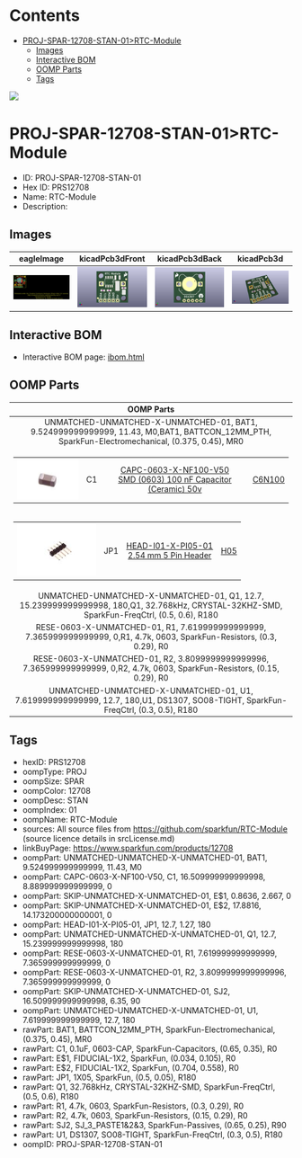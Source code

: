 



Contents
========

* [PROJ-SPAR-12708-STAN-01>RTC-Module](#proj-spar-12708-stan-01rtc-module)
	* [Images](#images)
	* [Interactive BOM](#interactive-bom)
	* [OOMP Parts](#oomp-parts)
	* [Tags](#tags)
  
![][im]
# PROJ-SPAR-12708-STAN-01>RTC-Module

- ID: PROJ-SPAR-12708-STAN-01
- Hex ID: PRS12708
- Name: RTC-Module
- Description: 

## Images
  
  

|eagleImage|kicadPcb3dFront|kicadPcb3dBack|kicadPcb3d|
| :---: | :---: | :---: | :---: |
|[![eagleImage](eagleImage_140.png)](eagleImage_600.png)|[![kicadPcb3dFront](kicadPcb3dFront_140.png)](kicadPcb3dFront_600.png)|[![kicadPcb3dBack](kicadPcb3dBack_140.png)](kicadPcb3dBack_600.png)|[![kicadPcb3d](kicadPcb3d_140.png)](kicadPcb3d_600.png)|

## Interactive BOM

- Interactive BOM page: [ibom.html](kicad/bom/ibom.html)

## OOMP Parts
  

|OOMP Parts|
| :---: |
|UNMATCHED-UNMATCHED-X-UNMATCHED-01, BAT1, 9.524999999999999, 11.43, M0,BAT1, BATTCON_12MM_PTH, SparkFun-Electromechanical, (0.375, 0.45), MR0|
|<table><tr><td>![CAPC-0603-X-NF100-V50](https://raw.githubusercontent.com/oomlout/oomlout_OOMP_parts/main/CAPC-0603-X-NF100-V50/image_140.jpg)</td><td> C1</td><td>[CAPC-0603-X-NF100-V50<br>SMD (0603) 100 nF Capacitor (Ceramic) 50v](https://github.com/oomlout/oomlout_OOMP_parts/tree/main/CAPC-0603-X-NF100-V50/)</td><td>[C6N100](https://github.com/oomlout/oomlout_OOMP_parts/tree/main/CAPC-0603-X-NF100-V50/)</td></tr></table>|
|<table><tr><td>![HEAD-I01-X-PI05-01](https://raw.githubusercontent.com/oomlout/oomlout_OOMP_parts/main/HEAD-I01-X-PI05-01/image_140.jpg)</td><td> JP1</td><td>[HEAD-I01-X-PI05-01<br>2.54 mm 5 Pin Header](https://github.com/oomlout/oomlout_OOMP_parts/tree/main/HEAD-I01-X-PI05-01/)</td><td>[H05](https://github.com/oomlout/oomlout_OOMP_parts/tree/main/HEAD-I01-X-PI05-01/)</td></tr></table>|
|UNMATCHED-UNMATCHED-X-UNMATCHED-01, Q1, 12.7, 15.239999999999998, 180,Q1, 32.768kHz, CRYSTAL-32KHZ-SMD, SparkFun-FreqCtrl, (0.5, 0.6), R180|
|RESE-0603-X-UNMATCHED-01, R1, 7.619999999999999, 7.365999999999999, 0,R1, 4.7k, 0603, SparkFun-Resistors, (0.3, 0.29), R0|
|RESE-0603-X-UNMATCHED-01, R2, 3.8099999999999996, 7.365999999999999, 0,R2, 4.7k, 0603, SparkFun-Resistors, (0.15, 0.29), R0|
|UNMATCHED-UNMATCHED-X-UNMATCHED-01, U1, 7.619999999999999, 12.7, 180,U1, DS1307, SO08-TIGHT, SparkFun-FreqCtrl, (0.3, 0.5), R180|

## Tags

- hexID: PRS12708
- oompType: PROJ
- oompSize: SPAR
- oompColor: 12708
- oompDesc: STAN
- oompIndex: 01
- oompName: RTC-Module
- sources: All source files from https://github.com/sparkfun/RTC-Module (source licence details in srcLicense.md)
- linkBuyPage: https://www.sparkfun.com/products/12708
- oompPart: UNMATCHED-UNMATCHED-X-UNMATCHED-01, BAT1, 9.524999999999999, 11.43, M0
- oompPart: CAPC-0603-X-NF100-V50, C1, 16.509999999999998, 8.889999999999999, 0
- oompPart: SKIP-UNMATCHED-X-UNMATCHED-01, E$1, 0.8636, 2.667, 0
- oompPart: SKIP-UNMATCHED-X-UNMATCHED-01, E$2, 17.8816, 14.173200000000001, 0
- oompPart: HEAD-I01-X-PI05-01, JP1, 12.7, 1.27, 180
- oompPart: UNMATCHED-UNMATCHED-X-UNMATCHED-01, Q1, 12.7, 15.239999999999998, 180
- oompPart: RESE-0603-X-UNMATCHED-01, R1, 7.619999999999999, 7.365999999999999, 0
- oompPart: RESE-0603-X-UNMATCHED-01, R2, 3.8099999999999996, 7.365999999999999, 0
- oompPart: SKIP-UNMATCHED-X-UNMATCHED-01, SJ2, 16.509999999999998, 6.35, 90
- oompPart: UNMATCHED-UNMATCHED-X-UNMATCHED-01, U1, 7.619999999999999, 12.7, 180
- rawPart: BAT1, BATTCON_12MM_PTH, SparkFun-Electromechanical, (0.375, 0.45), MR0
- rawPart: C1, 0.1uF, 0603-CAP, SparkFun-Capacitors, (0.65, 0.35), R0
- rawPart: E$1, FIDUCIAL-1X2, SparkFun, (0.034, 0.105), R0
- rawPart: E$2, FIDUCIAL-1X2, SparkFun, (0.704, 0.558), R0
- rawPart: JP1, 1X05, SparkFun, (0.5, 0.05), R180
- rawPart: Q1, 32.768kHz, CRYSTAL-32KHZ-SMD, SparkFun-FreqCtrl, (0.5, 0.6), R180
- rawPart: R1, 4.7k, 0603, SparkFun-Resistors, (0.3, 0.29), R0
- rawPart: R2, 4.7k, 0603, SparkFun-Resistors, (0.15, 0.29), R0
- rawPart: SJ2, SJ_3_PASTE1&2&3, SparkFun-Passives, (0.65, 0.25), R90
- rawPart: U1, DS1307, SO08-TIGHT, SparkFun-FreqCtrl, (0.3, 0.5), R180
- oompID: PROJ-SPAR-12708-STAN-01



[im]: kicadPcb3d_450.png
